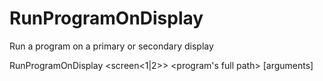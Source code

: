 # RunProgramOnDisplay
Run a program on a primary or secondary display

RunProgramOnDisplay <screen<1|2>> <program's full path> [arguments]
